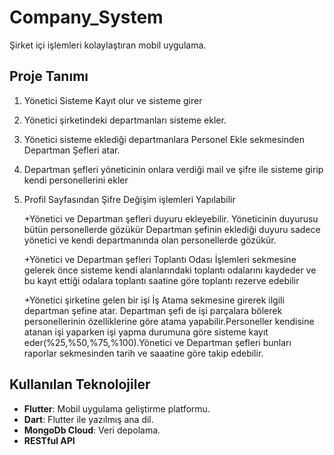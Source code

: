 # Company_System
Şirket içi işlemleri kolaylaştıran mobil uygulama.

## Proje Tanımı
1. Yönetici Sisteme Kayıt olur ve sisteme girer
2. Yönetici şirketindeki departmanları sisteme ekler.
3. Yönetici sisteme eklediği departmanlara Personel Ekle sekmesinden Departman Şefleri atar.
4. Departman şefleri yöneticinin onlara verdiği mail ve şifre ile sisteme girip kendi personellerini ekler
5. Profil Sayfasından Şifre Değişim işlemleri Yapılabilir

   +Yönetici ve Departman şefleri duyuru ekleyebilir. Yöneticinin duyurusu bütün personellerde gözükür Departman şefinin eklediği duyuru sadece yönetici ve kendi departmanında olan personellerde gözükür.
   
   +Yönetici ve Departman şefleri Toplantı Odası İşlemleri sekmesine gelerek önce sisteme kendi alanlarındaki toplantı odalarını kaydeder ve bu kayıt ettiği odalara toplantı saatine göre toplantı rezerve edebilir
   
   +Yönetici şirketine gelen bir işi İş Atama sekmesine girerek ilgili departman şefine atar. Departman şefi de işi parçalara bölerek personellerinin özelliklerine göre atama yapabilir.Personeller kendisine atanan işi yaparken işi yapma durumuna göre sisteme kayıt eder(%25,%50,%75,%100).Yönetici ve Departman şefleri bunları raporlar sekmesinden tarih ve saaatine göre takip edebilir.

## Kullanılan Teknolojiler
- **Flutter**: Mobil uygulama geliştirme platformu.
- **Dart**: Flutter ile yazılmış ana dil.
- **MongoDb Cloud**: Veri depolama.
- **RESTful API**
